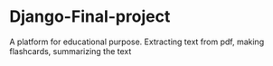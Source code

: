 # Django-Final-project


A platform for educational purpose. Extracting text from pdf, making flashcards, summarizing the text
